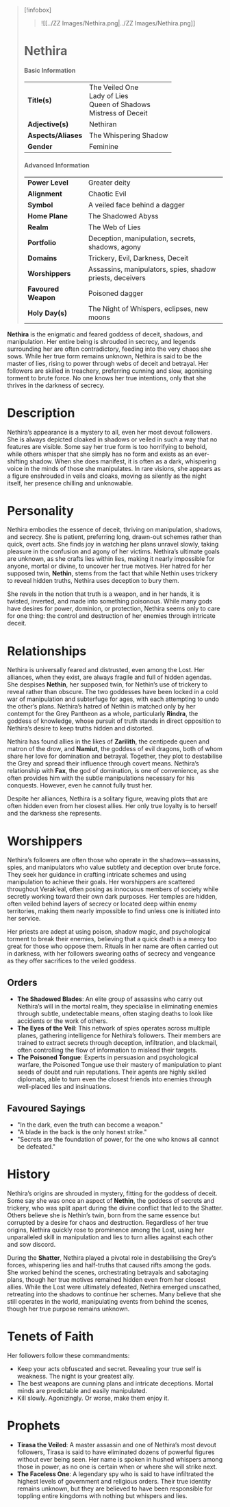 > [!infobox]  
> > ![[../ZZ Images/Nethira.png|../ZZ Images/Nethira.png]]  
> # Nethira  
> #### Basic Information  
> |  |  |  
> |---|---|  
> | **Title(s)** | The Veiled One<br>Lady of Lies<br>Queen of Shadows<br>Mistress of Deceit |  
> | **Adjective(s)** | Nethiran |  
> | **Aspects/Aliases** | The Whispering Shadow |  
> | **Gender** | Feminine |  
>   
> #### Advanced Information  
> |  |  |  
> | --- | --- |  
> | **Power Level** | Greater deity |  
> | **Alignment** | Chaotic Evil |  
> | **Symbol** | A veiled face behind a dagger |  
> | **Home Plane** | The Shadowed Abyss |  
> | **Realm** | The Web of Lies |  
> | **Portfolio** | Deception, manipulation, secrets, shadows, agony |  
> | **Domains** | Trickery, Evil, Darkness, Deceit |  
> | **Worshippers** | Assassins, manipulators, spies, shadow priests, deceivers |  
> | **Favoured Weapon** | Poisoned dagger |  
> | **Holy Day(s)** | The Night of Whispers, eclipses, new moons |  
>   
**Nethira** is the enigmatic and feared goddess of deceit, shadows, and manipulation. Her entire being is shrouded in secrecy, and legends surrounding her are often contradictory, feeding into the very chaos she sows. While her true form remains unknown, Nethira is said to be the master of lies, rising to power through webs of deceit and betrayal. Her followers are skilled in treachery, preferring cunning and slow, agonising torment to brute force. No one knows her true intentions, only that she thrives in the darkness of secrecy.

# Description  
Nethira’s appearance is a mystery to all, even her most devout followers. She is always depicted cloaked in shadows or veiled in such a way that no features are visible. Some say her true form is too horrifying to behold, while others whisper that she simply has no form and exists as an ever-shifting shadow. When she does manifest, it is often as a dark, whispering voice in the minds of those she manipulates. In rare visions, she appears as a figure enshrouded in veils and cloaks, moving as silently as the night itself, her presence chilling and unknowable.

# Personality  
Nethira embodies the essence of deceit, thriving on manipulation, shadows, and secrecy. She is patient, preferring long, drawn-out schemes rather than quick, overt acts. She finds joy in watching her plans unravel slowly, taking pleasure in the confusion and agony of her victims. Nethira’s ultimate goals are unknown, as she crafts lies within lies, making it nearly impossible for anyone, mortal or divine, to uncover her true motives. Her hatred for her supposed twin, **Nethin**, stems from the fact that while Nethin uses trickery to reveal hidden truths, Nethira uses deception to bury them. 

She revels in the notion that truth is a weapon, and in her hands, it is twisted, inverted, and made into something poisonous. While many gods have desires for power, dominion, or protection, Nethira seems only to care for one thing: the control and destruction of her enemies through intricate deceit.

# Relationships  
Nethira is universally feared and distrusted, even among the Lost. Her alliances, when they exist, are always fragile and full of hidden agendas. She despises **Nethin**, her supposed twin, for Nethin’s use of trickery to reveal rather than obscure. The two goddesses have been locked in a cold war of manipulation and subterfuge for ages, with each attempting to undo the other’s plans. Nethira’s hatred of Nethin is matched only by her contempt for the Grey Pantheon as a whole, particularly **Rindra**, the goddess of knowledge, whose pursuit of truth stands in direct opposition to Nethira’s desire to keep truths hidden and distorted.

Nethira has found allies in the likes of **Zarilith**, the centipede queen and matron of the drow, and **Namiut**, the goddess of evil dragons, both of whom share her love for domination and betrayal. Together, they plot to destabilise the Grey and spread their influence through covert means. Nethira’s relationship with **Fax**, the god of domination, is one of convenience, as she often provides him with the subtle manipulations necessary for his conquests. However, even he cannot fully trust her.

Despite her alliances, Nethira is a solitary figure, weaving plots that are often hidden even from her closest allies. Her only true loyalty is to herself and the darkness she represents.

# Worshippers  
Nethira’s followers are often those who operate in the shadows—assassins, spies, and manipulators who value subtlety and deception over brute force. They seek her guidance in crafting intricate schemes and using manipulation to achieve their goals. Her worshippers are scattered throughout Verak’eal, often posing as innocuous members of society while secretly working toward their own dark purposes. Her temples are hidden, often veiled behind layers of secrecy or located deep within enemy territories, making them nearly impossible to find unless one is initiated into her service.

Her priests are adept at using poison, shadow magic, and psychological torment to break their enemies, believing that a quick death is a mercy too great for those who oppose them. Rituals in her name are often carried out in darkness, with her followers swearing oaths of secrecy and vengeance as they offer sacrifices to the veiled goddess.

## Orders  
- **The Shadowed Blades**: An elite group of assassins who carry out Nethira’s will in the mortal realm, they specialise in eliminating enemies through subtle, undetectable means, often staging deaths to look like accidents or the work of others.  
- **The Eyes of the Veil**: This network of spies operates across multiple planes, gathering intelligence for Nethira’s followers. Their members are trained to extract secrets through deception, infiltration, and blackmail, often controlling the flow of information to mislead their targets.
- **The Poisoned Tongue**: Experts in persuasion and psychological warfare, the Poisoned Tongue use their mastery of manipulation to plant seeds of doubt and ruin reputations. Their agents are highly skilled diplomats, able to turn even the closest friends into enemies through well-placed lies and insinuations.

## Favoured Sayings  
- "In the dark, even the truth can become a weapon."  
- "A blade in the back is the only honest strike."  
- "Secrets are the foundation of power, for the one who knows all cannot be defeated."  

# History  
Nethira’s origins are shrouded in mystery, fitting for the goddess of deceit. Some say she was once an aspect of **Nethin**, the goddess of secrets and trickery, who was split apart during the divine conflict that led to the Shatter. Others believe she is Nethin’s twin, born from the same essence but corrupted by a desire for chaos and destruction. Regardless of her true origins, Nethira quickly rose to prominence among the Lost, using her unparalleled skill in manipulation and lies to turn allies against each other and sow discord.

During the **Shatter**, Nethira played a pivotal role in destabilising the Grey’s forces, whispering lies and half-truths that caused rifts among the gods. She worked behind the scenes, orchestrating betrayals and sabotaging plans, though her true motives remained hidden even from her closest allies. While the Lost were ultimately defeated, Nethira emerged unscathed, retreating into the shadows to continue her schemes. Many believe that she still operates in the world, manipulating events from behind the scenes, though her true purpose remains unknown.

# Tenets of Faith  
Her followers follow these commandments:  
- Keep your acts obfuscated and secret. Revealing your true self is weakness. The night is your greatest ally.  
- The best weapons are cunning plans and intricate deceptions. Mortal minds are predictable and easily manipulated.  
- Kill slowly. Agonizingly. Or worse, make them enjoy it.  

# Prophets  
- **Tirasa the Veiled**: A master assassin and one of Nethira’s most devout followers, Tirasa is said to have eliminated dozens of powerful figures without ever being seen. Her name is spoken in hushed whispers among those in power, as no one is certain when or where she will strike next.  
- **The Faceless One**: A legendary spy who is said to have infiltrated the highest levels of government and religious orders. Their true identity remains unknown, but they are believed to have been responsible for toppling entire kingdoms with nothing but whispers and lies.  